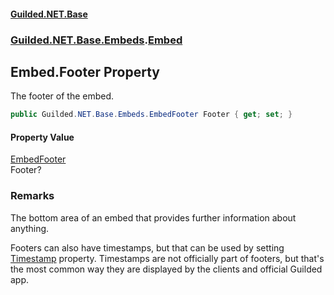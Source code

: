 
#### [Guilded.NET.Base](Guilded_NET_Base 'Guilded.NET.Base')
### [Guilded.NET.Base.Embeds](Guilded_NET_Base#Guilded_NET_Base_Embeds 'Guilded.NET.Base.Embeds').[Embed](Embed 'Guilded.NET.Base.Embeds.Embed')
## Embed.Footer Property

The footer of the embed.
```csharp
public Guilded.NET.Base.Embeds.EmbedFooter Footer { get; set; }
```


#### Property Value
[EmbedFooter](EmbedFooter 'Guilded.NET.Base.Embeds.EmbedFooter')  
Footer?

### Remarks
  
The bottom area of an embed that provides further information about anything.  
  
Footers can also have timestamps, but that can be used by setting [Timestamp](Embed_Timestamp 'Guilded.NET.Base.Embeds.Embed.Timestamp') property. Timestamps are not officially part of footers, but that's the most common way they are displayed by the clients and official Guilded app.